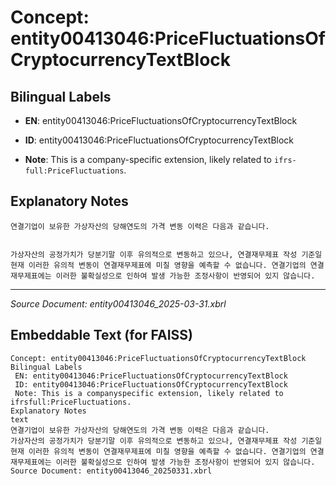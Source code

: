 # Concept: entity00413046:PriceFluctuationsOfCryptocurrencyTextBlock

## Bilingual Labels
- **EN**: entity00413046:PriceFluctuationsOfCryptocurrencyTextBlock

- **ID**: entity00413046:PriceFluctuationsOfCryptocurrencyTextBlock
- **Note**: This is a company-specific extension, likely related to `ifrs-full:PriceFluctuations`.

## Explanatory Notes
```text
연결기업이 보유한 가상자산의 당해연도의 가격 변동 이력은 다음과 같습니다. 


가상자산의 공정가치가 당분기말 이후 유의적으로 변동하고 있으나, 연결재무제표 작성 기준일 현재 이러한 유의적 변동이 연결재무제표에 미칠 영향을 예측할 수 없습니다. 연결기업의 연결재무제표에는 이러한 불확실성으로 인하여 발생 가능한 조정사항이 반영되어 있지 않습니다.
```

---
*Source Document: entity00413046_2025-03-31.xbrl*
## Embeddable Text (for FAISS)
```text
Concept: entity00413046:PriceFluctuationsOfCryptocurrencyTextBlock
Bilingual Labels
 EN: entity00413046:PriceFluctuationsOfCryptocurrencyTextBlock
 ID: entity00413046:PriceFluctuationsOfCryptocurrencyTextBlock
 Note: This is a companyspecific extension, likely related to ifrsfull:PriceFluctuations.
Explanatory Notes
text
연결기업이 보유한 가상자산의 당해연도의 가격 변동 이력은 다음과 같습니다. 
가상자산의 공정가치가 당분기말 이후 유의적으로 변동하고 있으나, 연결재무제표 작성 기준일 현재 이러한 유의적 변동이 연결재무제표에 미칠 영향을 예측할 수 없습니다. 연결기업의 연결재무제표에는 이러한 불확실성으로 인하여 발생 가능한 조정사항이 반영되어 있지 않습니다.
Source Document: entity00413046_20250331.xbrl
```